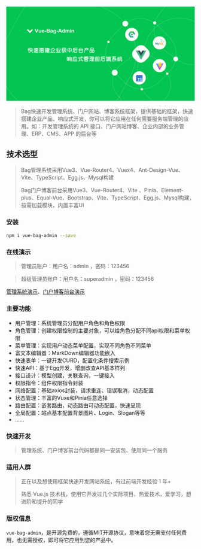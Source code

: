 ![/image/1.jpg](./image/1.jpg)

> Bag快速开发管理系统、门户网站、博客系统框架，提供基础的框架，快速搭建企业产品，响应式开发，你可以将它应用在任何需要服务端管理的应用。如：开发管理系统的 API 接口、门户网站博客、企业内部的业务管理、ERP、CMS、APP 的后台等

## 技术选型

> Bag管理系统采用Vue3、Vue-Router4、Vuex4、Ant-Design-Vue、Vite、TypeScript、Egg.js、Mysql构建
>
>Bag门户博客前台采用Vue3、Vue-Router4、Vite 、Pinia、Element-plus、Equal-Vue、Bootstrap、Vite、TypeScript、Egg.js、Mysql构建，按需加载模块，内置丰富UI


### 安装

```bash
npm i vue-bag-admin --save
```

### 在线演示

>管理员账户：用户名：admin ，密码：123456

>超级管理员账户：用户名：superadmin ，密码：123456

[管理系统演示](https://vite.itnavs.com/admin.html)、[门户博客前台演示](https://vite.itnavs.com/web.html)


### 主要功能
- 用户管理：系统管理员分配用户角色和角色权限
- 角色管理：创建权限控制的主要对象，可以给角色分配不同api权限和菜单权限
- 菜单管理：实现用户动态菜单配置，实现不同角色不同菜单
- 富文本编辑器：MarkDown编辑器功能嵌入
- 快速表单：一键开发CURD，配置化条件搜索示例
- 快速API：基于Egg开发，增删改查API基本样列
- 接口设计：模型创建，关联查询，一键接入
- 权限指令：组件权限指令封装
- 网络配置：基础axios封装，请求重连、错误取消，动态配置
- 状态管理：丰富的Vuxe和Pinia任意选择
- 路由配置：嵌套路由，动态路由可动态配置，快速呈现
- 全局配置：站点基本配置背景图片、Login、Slogan等等
- ......

### 快速开发
>管理系统、门户博客前台代码都是同一安装包、使用同一个服务


### 适用人群
>正在以及想使用框架快速开发网站系统，有过前端开发经验 1 年+
>
>熟悉 Vue.js 技术栈，使用它开发过几个实际项目，热爱技术，爱学习，想进阶和提升的同学


### 版权信息
`vue-bag-admin`，是开源免费的，遵循MIT开源协议，意味着您无需支付任何费用，也无需授权，即可将它应用到您的产品中。
